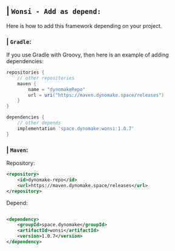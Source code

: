 ## | `Wonsi - Add as depend:`


Here is how to add this framework depending on your project.
### | `Gradle`:
If you use Gradle with Groovy, then here is an example of adding dependencies:
```groovy
repositories {
    // other repositories
    maven {
        name = "dynomakeRepo"
        url = uri("https://maven.dynomake.space/releases")
    }
}

dependencies {
    // other depends
    implementation 'space.dynomake:wonsi:1.0.7'
}
```

### | `Maven`:

Repository:

```xml
<repository>
    <id>dynomake-repo</id>
    <url>https://maven.dynomake.space/releases</url>
</repository>
```

Depend:

```xml

<dependency>
    <groupId>space.dynomake</groupId>
    <artifactId>wonsi</artifactId>
    <version>1.0.7</version>
</dependency>
```